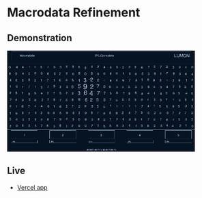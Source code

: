
# Macrodata Refinement




## Demonstration

![App Screenshot](https://raw.githubusercontent.com/danielcscruz/mdr-macrodata-refinement/refs/heads/main/demo.gif)


## Live

 - [Vercel app](https://mdr-macrodata-refinement-dan.vercel.app)



